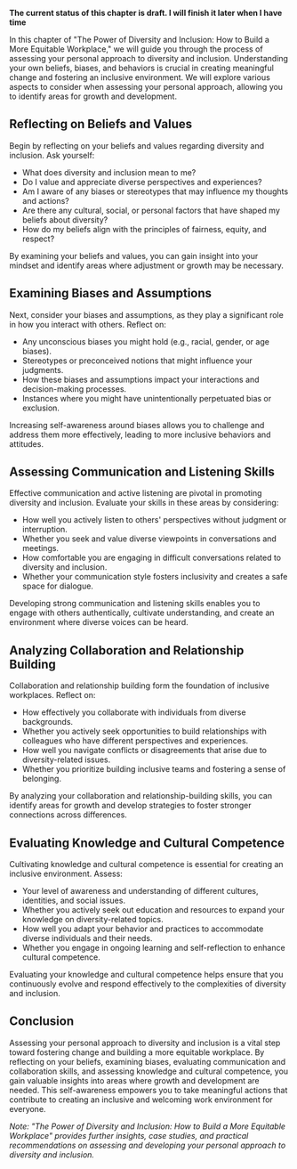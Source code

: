 **The current status of this chapter is draft. I will finish it later when I have time**

In this chapter of "The Power of Diversity and Inclusion: How to Build a More Equitable Workplace," we will guide you through the process of assessing your personal approach to diversity and inclusion. Understanding your own beliefs, biases, and behaviors is crucial in creating meaningful change and fostering an inclusive environment. We will explore various aspects to consider when assessing your personal approach, allowing you to identify areas for growth and development.

Reflecting on Beliefs and Values
--------------------------------

Begin by reflecting on your beliefs and values regarding diversity and inclusion. Ask yourself:

* What does diversity and inclusion mean to me?
* Do I value and appreciate diverse perspectives and experiences?
* Am I aware of any biases or stereotypes that may influence my thoughts and actions?
* Are there any cultural, social, or personal factors that have shaped my beliefs about diversity?
* How do my beliefs align with the principles of fairness, equity, and respect?

By examining your beliefs and values, you can gain insight into your mindset and identify areas where adjustment or growth may be necessary.

Examining Biases and Assumptions
--------------------------------

Next, consider your biases and assumptions, as they play a significant role in how you interact with others. Reflect on:

* Any unconscious biases you might hold (e.g., racial, gender, or age biases).
* Stereotypes or preconceived notions that might influence your judgments.
* How these biases and assumptions impact your interactions and decision-making processes.
* Instances where you might have unintentionally perpetuated bias or exclusion.

Increasing self-awareness around biases allows you to challenge and address them more effectively, leading to more inclusive behaviors and attitudes.

Assessing Communication and Listening Skills
--------------------------------------------

Effective communication and active listening are pivotal in promoting diversity and inclusion. Evaluate your skills in these areas by considering:

* How well you actively listen to others' perspectives without judgment or interruption.
* Whether you seek and value diverse viewpoints in conversations and meetings.
* How comfortable you are engaging in difficult conversations related to diversity and inclusion.
* Whether your communication style fosters inclusivity and creates a safe space for dialogue.

Developing strong communication and listening skills enables you to engage with others authentically, cultivate understanding, and create an environment where diverse voices can be heard.

Analyzing Collaboration and Relationship Building
-------------------------------------------------

Collaboration and relationship building form the foundation of inclusive workplaces. Reflect on:

* How effectively you collaborate with individuals from diverse backgrounds.
* Whether you actively seek opportunities to build relationships with colleagues who have different perspectives and experiences.
* How well you navigate conflicts or disagreements that arise due to diversity-related issues.
* Whether you prioritize building inclusive teams and fostering a sense of belonging.

By analyzing your collaboration and relationship-building skills, you can identify areas for growth and develop strategies to foster stronger connections across differences.

Evaluating Knowledge and Cultural Competence
--------------------------------------------

Cultivating knowledge and cultural competence is essential for creating an inclusive environment. Assess:

* Your level of awareness and understanding of different cultures, identities, and social issues.
* Whether you actively seek out education and resources to expand your knowledge on diversity-related topics.
* How well you adapt your behavior and practices to accommodate diverse individuals and their needs.
* Whether you engage in ongoing learning and self-reflection to enhance cultural competence.

Evaluating your knowledge and cultural competence helps ensure that you continuously evolve and respond effectively to the complexities of diversity and inclusion.

Conclusion
----------

Assessing your personal approach to diversity and inclusion is a vital step toward fostering change and building a more equitable workplace. By reflecting on your beliefs, examining biases, evaluating communication and collaboration skills, and assessing knowledge and cultural competence, you gain valuable insights into areas where growth and development are needed. This self-awareness empowers you to take meaningful actions that contribute to creating an inclusive and welcoming work environment for everyone.

*Note: "The Power of Diversity and Inclusion: How to Build a More Equitable Workplace" provides further insights, case studies, and practical recommendations on assessing and developing your personal approach to diversity and inclusion.*
